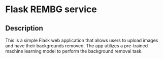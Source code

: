 # Flask REMBG service

## Description

This is a simple Flask web application that allows users to upload images and have their backgrounds removed. The app utilizes a pre-trained machine learning model to perform the background removal task.
